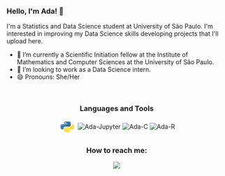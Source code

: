 ### Hello, I'm Ada! 👋

I'm a Statistics and Data Science student at University of São Paulo. I'm interested in improving my Data Science skills developing projects that I'll upload here.

- 🔭 I’m currently a Scientific Initiation fellow at the Institute of Mathematics and Computer Sciences at the University of São Paulo.
- 👯 I’m looking to work as a Data Science intern.
- 😄 Pronouns: She/Her

<div style="display: inline_block"><br>

<div align="center">
  <h3>Languages and Tools</h3>
</div>
<div align="center">
  <img align="center" alt="Ada-Python" height="30" width="40" src="https://raw.githubusercontent.com/devicons/devicon/master/icons/python/python-original.svg">
  <img align="center" alt="Ada-Jupyter" height="30" width="40" src="https://cdn.jsdelivr.net/gh/devicons/devicon/icons/jupyter/jupyter-original-wordmark.svg" />
  <img align="center" alt="Ada-C" height="30" width="40" src="https://cdn.jsdelivr.net/gh/devicons/devicon/icons/c/c-original.svg" />
  <img align="center" alt="Ada-R" height="30" width="40" src="https://w1.pngwing.com/pngs/451/367/png-transparent-pdf-logo-r-cran-statgraphics-rnn-programming-language-data-analysis-cairo.png" />

</div>

##
<div align="center">
  <h3>How to reach me:</h3>
</div>
<div align="center"> 
  <a href="https://www.linkedin.com/in/ada-maris/" target="_blank"><img src="https://img.shields.io/badge/-LinkedIn-%230077B5?style=for-the-badge&logo=linkedin&logoColor=white" target="_blank"></a>
  
</div>

